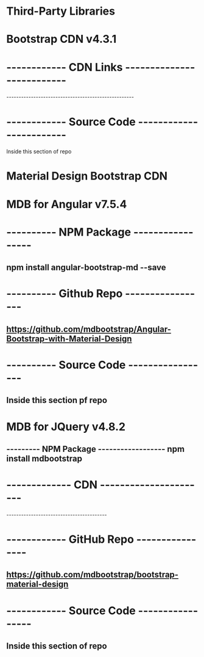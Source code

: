 # Third-Party Libraries

# Bootstrap CDN v4.3.1

# ------------ CDN Links --------------------------
<link rel="stylesheet" href="https://stackpath.bootstrapcdn.com/bootstrap/4.3.1/css/bootstrap.min.css" integrity="sha384-ggOyR0iXCbMQv3Xipma34MD+dH/1fQ784/j6cY/iJTQUOhcWr7x9JvoRxT2MZw1T" crossorigin="anonymous">
<script src="https://code.jquery.com/jquery-3.3.1.slim.min.js" integrity="sha384-q8i/X+965DzO0rT7abK41JStQIAqVgRVzpbzo5smXKp4YfRvH+8abtTE1Pi6jizo" crossorigin="anonymous"></script>
<script src="https://cdnjs.cloudflare.com/ajax/libs/popper.js/1.14.7/umd/popper.min.js" integrity="sha384-UO2eT0CpHqdSJQ6hJty5KVphtPhzWj9WO1clHTMGa3JDZwrnQq4sF86dIHNDz0W1" crossorigin="anonymous"></script>
<script src="https://stackpath.bootstrapcdn.com/bootstrap/4.3.1/js/bootstrap.min.js" integrity="sha384-JjSmVgyd0p3pXB1rRibZUAYoIIy6OrQ6VrjIEaFf/nJGzIxFDsf4x0xIM+B07jRM" crossorigin="anonymous"></script>
----------------------------------------------------

# ------------ Source Code ------------------------
Inside this section of repo

# Material Design Bootstrap CDN

# MDB for Angular v7.5.4

# ---------- NPM Package -----------------
npm install angular-bootstrap-md --save
----------------------------------------
# ---------- Github Repo -----------------
https://github.com/mdbootstrap/Angular-Bootstrap-with-Material-Design
----------------------------------------

# ---------- Source Code -----------------
Inside this section pf repo
----------------------------------------

# MDB for JQuery v4.8.2

--------- NPM Package ------------------
npm install mdbootstrap
----------------------------------------

# ------------- CDN ----------------------
<!-- Font Awesome -->
<link rel="stylesheet" href="https://use.fontawesome.com/releases/v5.8.2/css/all.css">
<!-- Bootstrap core CSS -->
<link href="https://cdnjs.cloudflare.com/ajax/libs/twitter-bootstrap/4.3.1/css/bootstrap.min.css" rel="stylesheet">
<!-- Material Design Bootstrap -->
<link href="https://cdnjs.cloudflare.com/ajax/libs/mdbootstrap/4.8.2/css/mdb.min.css" rel="stylesheet">
<!-- JQuery -->
<script type="text/javascript" src="https://cdnjs.cloudflare.com/ajax/libs/jquery/3.4.1/jquery.min.js"></script>
<!-- Bootstrap tooltips -->
<script type="text/javascript" src="https://cdnjs.cloudflare.com/ajax/libs/popper.js/1.14.4/umd/popper.min.js"></script>
<!-- Bootstrap core JavaScript -->
<script type="text/javascript" src="https://cdnjs.cloudflare.com/ajax/libs/twitter-bootstrap/4.3.1/js/bootstrap.min.js"></script>
<!-- MDB core JavaScript -->
<script type="text/javascript" src="https://cdnjs.cloudflare.com/ajax/libs/mdbootstrap/4.8.2/js/mdb.min.js"></script>
-----------------------------------------

# ------------ GitHub Repo ----------------
https://github.com/mdbootstrap/bootstrap-material-design
------------------------------------------

# ------------ Source Code -----------------
Inside this section of repo
------------------------------------------
